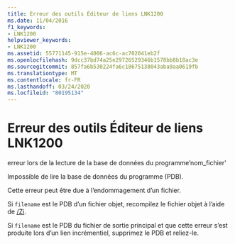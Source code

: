 ```yaml
---
title: Erreur des outils Éditeur de liens LNK1200
ms.date: 11/04/2016
f1_keywords:
- LNK1200
helpviewer_keywords:
- LNK1200
ms.assetid: 55771145-915e-4006-ac6c-ac702041eb2f
ms.openlocfilehash: 9dcc37bd74a25e29726529346b1578bb8b18ac3e
ms.sourcegitcommit: 857fa6b530224fa6c18675138043aba9aa0619fb
ms.translationtype: MT
ms.contentlocale: fr-FR
ms.lasthandoff: 03/24/2020
ms.locfileid: "80195134"
---
```

# <a name="linker-tools-error-lnk1200"></a>Erreur des outils Éditeur de liens LNK1200

erreur lors de la lecture de la base de données du programme’nom_fichier'

Impossible de lire la base de données du programme (PDB).

Cette erreur peut être due à l’endommagement d’un fichier.

Si `filename` est le PDB d’un fichier objet, recompilez le fichier objet à l’aide de [/Zi](../../build/reference/z7-zi-zi-debug-information-format.md).

Si `filename` est le PDB du fichier de sortie principal et que cette erreur s’est produite lors d’un lien incrémentiel, supprimez le PDB et reliez-le.
